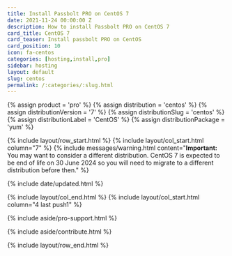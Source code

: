 ```yaml
---
title: Install Passbolt PRO on CentOS 7
date: 2021-11-24 00:00:00 Z
description: How to install Passbolt PRO on CentOS 7
card_title: CentOS 7
card_teaser: Install passbolt PRO on CentOS
card_position: 10
icon: fa-centos
categories: [hosting,install,pro]
sidebar: hosting
layout: default
slug: centos
permalink: /:categories/:slug.html
---
```


{% assign product = 'pro' %}
{% assign distribution = 'centos' %}
{% assign distributionVersion = '7' %}
{% assign distributionSlug = 'centos' %}
{% assign distributionLabel = 'CentOS' %}
{% assign distributionPackage = 'yum' %}

{% include layout/row_start.html %}
{% include layout/col_start.html column="7" %}
{% include messages/warning.html
    content="**Important:** You may want to consider a different distribution. CentOS 7 is expected to be end of life on 30 June 2024 so you will need to migrate to a different distribution before then."
%}

{% include date/updated.html %}

{% include layout/col_end.html %}
{% include layout/col_start.html column="4 last push1" %}

{% include aside/pro-support.html %}

{% include aside/contribute.html %}

{% include layout/row_end.html %}
